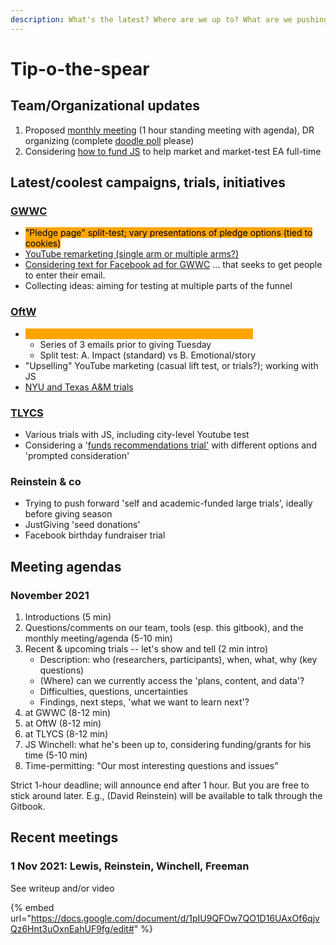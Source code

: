 ```yaml
---
description: What's the latest? Where are we up to? What are we pushing on now?
---
```


# Tip-o-the-spear

## Team/Organizational updates

1. Proposed [monthly meeting](https://docs.google.com/document/d/1pIU9QFOw7QO1D16UAxOf6qjvQz6Hnt3uOxnEahUF9fg/edit#heading=h.31ssdq6stkkt) (1 hour standing meeting with agenda), DR organizing (complete [doodle poll](https://doodle.com/poll/yipd6tub9k7tcsumy9afrmxc/admin#table) please)
2. Considering [how to fund JS](https://docs.google.com/document/d/1pIU9QFOw7QO1D16UAxOf6qjvQz6Hnt3uOxnEahUF9fg/edit#heading=h.31ssdq6stkkt) to help market and market-test EA full-time

## Latest/coolest campaigns, trials, initiatives

### [GWWC](tip-o-the-spear.md#gwwc)

* <mark style="background-color:orange;">"Pledge page" split-test; vary presentations of pledge options (tied to cookies)</mark>  &#x20;
* [YouTube remarketing (single arm or multiple arms?)](contexts-and-environments-for-testing/gwwc/youtube-remarketing.md)
* [Considering text for Facebook ad for GWWC](contexts-and-environments-for-testing/gwwc/facebook-ads-gwwc.md) ... that seeks to get people to enter their email.
* Collecting ideas: aiming for testing at multiple parts of the funnel

### [OftW](tip-o-the-spear.md#oftw)

* <mark style="color:orange;background-color:orange;">Giving-season email campaign for 'additional donation'</mark>
  * Series of 3 emails prior to giving Tuesday
  * Split test: A. Impact (standard) vs B. Emotional/story&#x20;
* "Upselling" YouTube marketing (casual lift test, or trials?); working with JS
* [NYU and Texas A\&M trials](contexts-and-environments-for-testing/one-for-the-world.md#ongoing-completed-experiments)

### [TLYCS](contexts-and-environments-for-testing/tlycs/)

* Various trials with JS, including city-level Youtube test
* Considering a '[funds recommendations trial'](contexts-and-environments-for-testing/tlycs/funds-recommendations-trial.md) with different options and 'prompted consideration'

### Reinstein & co&#x20;

* Trying to push forward 'self and academic-funded large trials', ideally before giving season
* JustGiving 'seed donations'
* Facebook birthday fundraiser trial&#x20;

## Meeting agendas

### November 2021

1. Introductions (5 min)
2. Questions/comments on our team, tools (esp. this gitbook), and the monthly meeting/agenda (5-10 min)
3. Recent & upcoming trials -- let's show and tell (2 min intro)
   * Description: who (researchers, participants), when, what, why (key questions)
   * (Where) can we currently access the 'plans, content, and data'?
   * Difficulties, questions, uncertainties
   * Findings, next steps, 'what we want to learn next'?&#x20;
4. at GWWC (8-12 min)
5. at OftW (8-12 min)
6. &#x20;at TLYCS (8-12 min)
7. JS Winchell: what he's been up to, considering funding/grants for his time (5-10 min)
8. Time-permitting: "Our most interesting questions and issues"

Strict 1-hour deadline; will announce end after 1 hour. But you are free to stick around later. E.g., (David Reinstein) will be available to talk through the Gitbook.

## Recent meetings

### 1 Nov 2021: Lewis, Reinstein, Winchell, Freeman

See writeup and/or video

{% embed url="https://docs.google.com/document/d/1pIU9QFOw7QO1D16UAxOf6qjvQz6Hnt3uOxnEahUF9fg/edit#" %}
